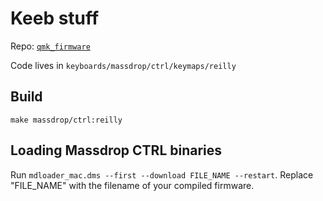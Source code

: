 # Keeb stuff

Repo: [`qmk_firmware`](https://github.com/rgwood/qmk_firmware)

Code lives in `keyboards/massdrop/ctrl/keymaps/reilly`

## Build

`make massdrop/ctrl:reilly`

## Loading Massdrop CTRL binaries

Run `mdloader_mac.dms --first --download FILE_NAME --restart`. Replace "FILE_NAME" with the filename of your compiled firmware.